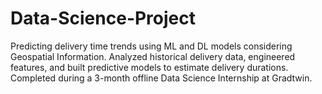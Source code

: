# Data-Science-Project
Predicting delivery time trends using ML and DL models considering Geospatial Information. Analyzed historical delivery data, engineered features, and built predictive models to estimate delivery durations. Completed during a 3-month offline Data Science Internship at Gradtwin.
